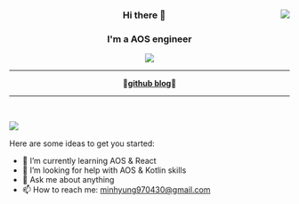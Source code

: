 <div align = "center">
  
  <img align="right" src="https://github-readme-stats.vercel.app/api?username=tm9704&show_icons=true&theme=dracula&hide="/>
  
  ### Hi there 👋
  ### I'm a AOS engineer

  <a href="https://github.com/tm9704"><img src="https://hits.seeyoufarm.com/api/count/incr/badge.svg?url=https%3A%2F%2Fgithub.com%2Fseondal&count_bg=%23000000&title_bg=%23000000&icon=github.svg&icon_color=%23E7E7E7&title=GitHub&edge_flat=false)"/></a>
  
  ---

  🤣[**github blog**](https://tm9704.github.io/)🤣
  <br/>

  ---

  <br/>

  <a href="https://suave-lilac-075.notion.site/b1ac3609f8a946c3a1939b5d46211e44?v=cc0f75ec13e54868a33bb57336fb9ee8"><img align="left" src="https://github-readme-stats.vercel.app/api/top-langs/?username=tm9704&theme=dracula&exclude_repo=Computer-Science-Engineering&layout=compact&langs_count=5"/></a>

  <br/>
</div>



Here are some ideas to get you started:     
- 🌱 I’m currently learning AOS & React
- 🤔 I’m looking for help with AOS & Kotlin skills
- 💬 Ask me about anything
- 📫 How to reach me: minhyung970430@gmail.com

